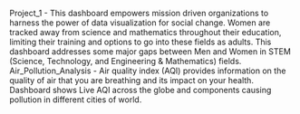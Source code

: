 Project_1 - This dashboard empowers mission driven organizations to harness the power of data visualization for social change. Women are tracked away from science and mathematics throughout their education, limiting their training and options to go into these fields as adults. This dashboard addresses some major gaps between Men and Women in STEM (Science, Technology, and Engineering & Mathematics) fields.
Air_Pollution_Analysis - Air quality index (AQI) provides information on the quality of air that you are breathing and its impact on your health. Dashboard shows Live AQI across the globe and components causing pollution in different cities of world. 

